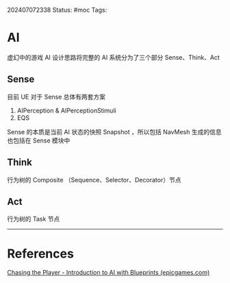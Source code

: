 202407072338
Status: #moc
Tags: 
# AI
虚幻中的游戏 AI 设计思路将完整的 AI 系统分为了三个部分 Sense、Think、Act
## Sense
目前 UE 对于 Sense 总体有两套方案
1. AIPerception & AIPerceptionStimuli
2. EQS 

Sense 的本质是当前 AI 状态的快照 Snapshot ，所以包括 NavMesh 生成的信息也包括在 Sense 模块中
## Think
行为树的 Composite （Sequence、Selector、Decorator）节点
## Act
行为树的 Task 节点

---
# References
[Chasing the Player - Introduction to AI with Blueprints (epicgames.com)](https://dev.epicgames.com/community/learning/courses/67R/unreal-engine-introduction-to-ai-with-blueprints/K1X/chasing-the-player)